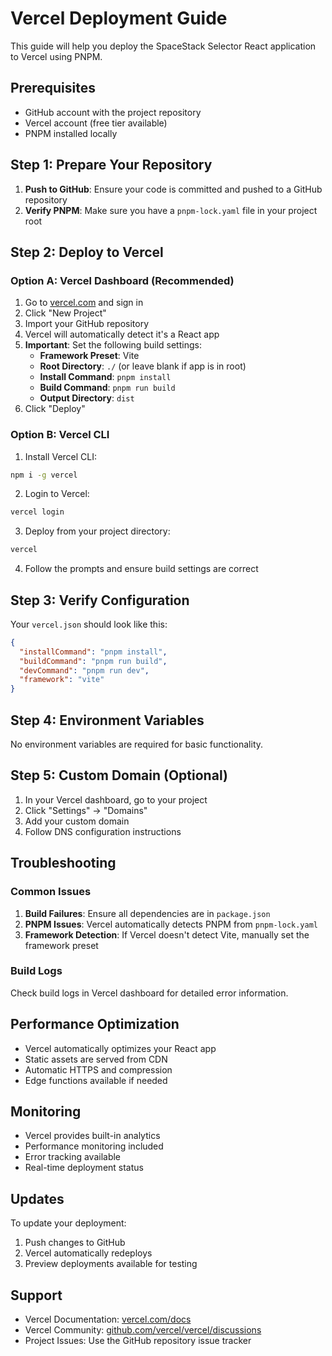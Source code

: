 # Vercel Deployment Guide

This guide will help you deploy the SpaceStack Selector React application to Vercel using PNPM.

## Prerequisites

- GitHub account with the project repository
- Vercel account (free tier available)
- PNPM installed locally

## Step 1: Prepare Your Repository

1. **Push to GitHub**: Ensure your code is committed and pushed to a GitHub repository
2. **Verify PNPM**: Make sure you have a `pnpm-lock.yaml` file in your project root

## Step 2: Deploy to Vercel

### Option A: Vercel Dashboard (Recommended)

1. Go to [vercel.com](https://vercel.com) and sign in
2. Click "New Project"
3. Import your GitHub repository
4. Vercel will automatically detect it's a React app
5. **Important**: Set the following build settings:
   - **Framework Preset**: Vite
   - **Root Directory**: `./` (or leave blank if app is in root)
   - **Install Command**: `pnpm install`
   - **Build Command**: `pnpm run build`
   - **Output Directory**: `dist`
6. Click "Deploy"

### Option B: Vercel CLI

1. Install Vercel CLI:
```bash
npm i -g vercel
```

2. Login to Vercel:
```bash
vercel login
```

3. Deploy from your project directory:
```bash
vercel
```

4. Follow the prompts and ensure build settings are correct

## Step 3: Verify Configuration

Your `vercel.json` should look like this:
```json
{
  "installCommand": "pnpm install",
  "buildCommand": "pnpm run build",
  "devCommand": "pnpm run dev",
  "framework": "vite"
}
```

## Step 4: Environment Variables

No environment variables are required for basic functionality.

## Step 5: Custom Domain (Optional)

1. In your Vercel dashboard, go to your project
2. Click "Settings" → "Domains"
3. Add your custom domain
4. Follow DNS configuration instructions

## Troubleshooting

### Common Issues

1. **Build Failures**: Ensure all dependencies are in `package.json`
2. **PNPM Issues**: Vercel automatically detects PNPM from `pnpm-lock.yaml`
3. **Framework Detection**: If Vercel doesn't detect Vite, manually set the framework preset

### Build Logs

Check build logs in Vercel dashboard for detailed error information.

## Performance Optimization

- Vercel automatically optimizes your React app
- Static assets are served from CDN
- Automatic HTTPS and compression
- Edge functions available if needed

## Monitoring

- Vercel provides built-in analytics
- Performance monitoring included
- Error tracking available
- Real-time deployment status

## Updates

To update your deployment:
1. Push changes to GitHub
2. Vercel automatically redeploys
3. Preview deployments available for testing

## Support

- Vercel Documentation: [vercel.com/docs](https://vercel.com/docs)
- Vercel Community: [github.com/vercel/vercel/discussions](https://github.com/vercel/vercel/discussions)
- Project Issues: Use the GitHub repository issue tracker
